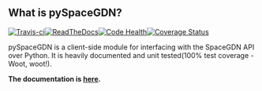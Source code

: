 ## What is pySpaceGDN?
[![Travis-ci](http://img.shields.io/travis/totokaka/pySpaceGDN.svg?style=flat-square)](https://travis-ci.org/totokaka/pySpaceGDN/)[![ReadTheDocs](http://img.shields.io/badge/docs-latest-brightgreen.svg?style=flat-square)](http://pyspacegdn.readthedocs.org/en/latest/)[![Code Health](http://img.shields.io/badge/health-96%-brightgreen.svg?style=flat-square)](https://landscape.io/github/totokaka/pySpaceGDN/master)[![Coverage Status](http://img.shields.io/coveralls/totokaka/pySpaceGDN.svg?style=flat-square)](https://coveralls.io/r/totokaka/pySpaceGDN?branch=master)

pySpaceGDN is a client-side module for interfacing with the SpaceGDN API over Python. It is heavily documented and unit tested(100% test coverage - Woot, woot!).

**The documentation is [here](http://pyspacegdn.readthedocs.org/en/latest/).**
